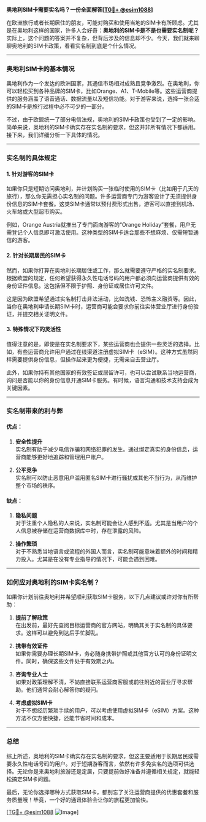 **奥地利SIM卡需要实名吗？一份全面解答[[TG💪+ @esim1088](https://t.me/s/esim1088)]**

在欧洲旅行或者长期居住的朋友，可能对购买和使用当地的SIM卡有所顾虑。尤其是在奥地利这样的国家，许多人会好奇：**奥地利的SIM卡是不是也需要实名制呢？** 实际上，这个问题的答案并不复杂，但背后涉及的信息却不少。今天，我们就来聊聊奥地利的SIM卡政策，看看实名制到底是个什么情况。

---

### 奥地利SIM卡的基本情况

奥地利作为一个发达的欧洲国家，其通信市场相对成熟且竞争激烈。在奥地利，你可以轻松买到各种品牌的SIM卡，比如Orange、A1、T-Mobile等。这些运营商提供的服务涵盖了语音通话、数据流量以及短信功能。对于游客来说，选择一张合适的SIM卡是旅行过程中必不可少的一部分。

不过，由于欧盟统一了部分电信法规，奥地利的SIM卡政策也受到了一定的影响。简单来说，奥地利的SIM卡确实存在实名制的要求，但这并非所有情况下都适用。接下来，我们详细分析一下具体的情况。

---

### 实名制的具体规定

#### 1. **针对游客的SIM卡**
如果你只是短期访问奥地利，并计划购买一张临时使用的SIM卡（比如用于几天的旅行），那么你无需担心实名制的问题。许多运营商专门为游客设计了无须提供身份信息的SIM卡套餐。这类SIM卡通常以预付费形式出售，游客可以直接到机场、火车站或大型超市购买。

例如，Orange Austria就推出了专门面向游客的“Orange Holiday”套餐，用户无需登记个人信息即可激活使用。这种类型的SIM卡适合那些不想麻烦、仅需短暂通信的游客。

#### 2. **针对长期居民的SIM卡**
然而，如果你打算在奥地利长期居住或工作，那么就需要遵守严格的实名制要求。根据欧盟的规定，任何希望获得永久性电话号码的用户都必须向运营商提供有效的身份证件信息。这包括但不限于护照、身份证或居住许可文件。

这是因为欧盟希望通过实名制打击非法活动，比如洗钱、恐怖主义融资等。因此，当你在奥地利申请长期SIM卡时，运营商可能会要求你前往实体营业厅进行身份验证，并提交相关证明文件。

#### 3. **特殊情况下的灵活性**
值得注意的是，即使是在实名制要求下，某些运营商也会提供一些灵活的选择。比如，有些运营商允许用户通过在线渠道注册虚拟SIM卡（eSIM）。这种方式虽然同样需要提供身份信息，但操作起来更为便捷，无需亲自去营业厅。

此外，如果你持有其他国家的有效签证或居留许可，也可以尝试联系当地运营商，询问是否能以你的身份信息开通SIM卡服务。有时候，语言沟通和技术支持会成为关键因素。

---

### 实名制带来的利与弊

#### 优点：
1. **安全性提升**  
   实名制有助于减少电信诈骗和网络犯罪的发生。通过绑定真实的身份信息，运营商能够更好地追踪和管理用户账户。
   
2. **公平竞争**  
   实名制可以防止恶意用户滥用匿名SIM卡进行骚扰或其他不当行为，从而维护整个市场的秩序。

#### 缺点：
1. **隐私问题**  
   对于注重个人隐私的人来说，实名制可能会让人感到不适。尤其是当用户的个人信息被存储在运营商数据库中时，存在泄露的风险。

2. **操作繁琐**  
   对于不熟悉当地语言或流程的外国人而言，实名制可能意味着额外的时间和精力投入。尤其是在没有专业指导的情况下，可能会遇到困难。

---

### 如何应对奥地利的SIM卡实名制？

如果你计划前往奥地利并希望顺利获取SIM卡服务，以下几点建议或许对你有所帮助：

1. **提前了解政策**  
   在出发前，最好先查阅目标运营商的官方网站，明确其关于实名制的具体要求。这样可以避免到达后手忙脚乱。

2. **携带有效证件**  
   如果你需要办理长期SIM卡，务必随身携带护照或其他官方认可的身份证明文件。同时，确保这些文件处于有效期之内。

3. **咨询专业人士**  
   如果对政策理解不清，不妨直接联系运营商客服或前往附近的营业厅寻求帮助。他们通常会耐心解答你的疑问。

4. **考虑虚拟SIM卡**  
   对于不想经历繁琐手续的用户，可以考虑使用虚拟SIM卡（eSIM）方案。这种方法不仅方便快捷，还能节省时间和成本。

---

### 总结

综上所述，奥地利的SIM卡确实存在实名制的要求，但这主要适用于长期居民或需要永久性电话号码的用户。对于短期游客而言，依然有许多免实名的选项可供选择。无论你是来奥地利旅游还是定居，只要提前做好准备并遵循相关规定，就能轻松搞定SIM卡问题。

最后，无论你选择哪种方式获取SIM卡，都别忘了关注运营商提供的优惠套餐和服务质量哦！毕竟，一个好的通讯体验会让你的旅程更加愉快。

[[TG💪+ @esim1088](https://t.me/s/esim1088) ![Image](https://i.postimg.cc/4NQfJmqS/Snipaste-2025-05-13-00-14-12.png)]